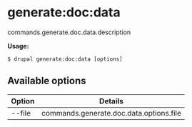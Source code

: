 # generate:doc:data
commands.generate.doc.data.description

**Usage:**
```
$ drupal generate:doc:data [options]
```

## Available options
Option | Details
-------|-------------
--file | commands.generate.doc.data.options.file
